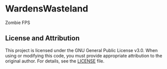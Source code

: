 # WardensWasteland

Zombie FPS

## License and Attribution

This project is licensed under the GNU General Public License v3.0. When using or modifying this code, you must provide appropriate attribution to the original author. For details, see the [LICENSE](./LICENSE) file.
